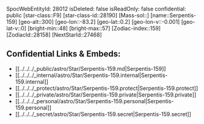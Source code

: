 ﻿---
location: [0.2,83.2,300]
type: Star
tags:
- astro/Star

---
SpocWebEntityId: 28012
isDeleted: false
isReadOnly: false
confidential: public
[star-class::F9]
[star-class-id::28190]
[Mass-sol::]
[name::Serpentis-159]
[geo-alt::300]
[geo-lon::-83.2]
[geo-lat::0.2]
[geo-lon-v::-0.001]
[geo-lat-v::0]
[bright-min::48]
[bright-max::57]
[Zodiac-index::159]
[ZodiacId::28158]
[NextStarId::27468]



## Confidential Links & Embeds: 
- [[../../../_public/astro/Star/Serpentis-159.md|Serpentis-159]] 
- [[../../../_internal/astro/Star/Serpentis-159.internal|Serpentis-159.internal]] 
- [[../../../_protect/astro/Star/Serpentis-159.protect|Serpentis-159.protect]] 
- [[../../../_private/astro/Star/Serpentis-159.private|Serpentis-159.private]] 
- [[../../../_personal/astro/Star/Serpentis-159.personal|Serpentis-159.personal]] 
- [[../../../_secret/astro/Star/Serpentis-159.secret|Serpentis-159.secret]] 
